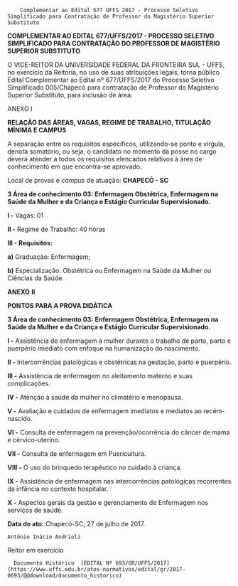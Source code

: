         Complementar ao Edital 677 UFFS 2017 - Processo Seletivo Simplificado para Contratação de Professor do Magistério Superior Substituto  

**COMPLEMENTAR AO EDITAL 677/UFFS/2017 - PROCESSO SELETIVO SIMPLIFICADO PARA CONTRATAÇÃO DO PROFESSOR DE MAGISTÉRIO SUPERIOR SUBSTITUTO**

  

 O VICE-REITOR DA UNIVERSIDADE FEDERAL DA FRONTEIRA SUL - UFFS, no exercício da Reitoria, no uso de suas atribuições legais, torna público Edital Complementar ao Edital nº 677/UFFS/2017 do Processo Seletivo Simplificado 005/Chapecó para contratação de Professor do Magistério Superior Substituto, para inclusão de área:

  ANEXO I

  **RELAÇÃO DAS ÁREAS, VAGAS, REGIME DE TRABALHO, TITULAÇÃO MÍNIMA E CAMPUS**

  

 A separação entre os requisitos específicos, utilizando-se ponto e vírgula, denota somatório, ou seja, o candidato no momento da posse no cargo deverá atender a todos os requisitos elencados relativos à área de conhecimento em que encontra-se aprovado.

 Local de provas e *campus* de atuação: **CHAPECÓ - SC**

  **3 Área de conhecimento 03: Enfermagem Obstétrica, Enfermagem na Saúde da Mulher e da Criança e Estágio Curricular Supervisionado.**

 **I -** Vagas: 01

 **II -** Regime de Trabalho: 40 horas

 **III - Requisitos:**

 **a)** Graduação: Enfermagem;

 **b)** Especialização: Obstétrica ou Enfermagem na Saúde da Mulher ou Ciências da Saúde.

  **ANEXO** **II**

  **PONTOS PARA A PROVA DIDÁTICA**

  

 **3 Área de conhecimento 03:** **Enfermagem Obstétrica, Enfermagem na Saúde da Mulher e da Criança e Estágio Curricular Supervisionado.**

 **I -** Assistência de enfermagem à mulher durante o trabalho de parto, parto e puerpério imediato com enfoque na humanização do nascimento.

 **II -** Intercorrências patológicas e obstétricas na gestação, parto e puerpério.

 **III -** Assistência de enfermagem no aleitamento materno e suas complicações.

 **IV -** Atenção à saúde da mulher no climatério e menopausa.

 **V -** Avaliação e cuidados de enfermagem imediatos e mediatos ao recém-nascido.

 **VI -** Consulta de enfermagem na prevenção/ocorrência do câncer de mama e cérvico-uterino.

 **VII -** Consulta de enfermagem em Puericultura.

 **VIII -** O uso do brinquedo terapêutico no cuidado à criança.

 **IX -** Assistência de enfermagem nas intercorrências patológicas recorrentes da infância no contexto hospitalar.

 **X -** Aspectos gerais da gestão e gerenciamento de Enfermagem nos serviços de saúde.

   **Data do ato:** Chapecó-SC, 27 de julho de 2017.   
 

    Antônio Inácio Andrioli   
 Reitor em exercício 

      Documento Histórico  [EDITAL Nº 693/GR/UFFS/2017](https://www.uffs.edu.br/atos-normativos/edital/gr/2017-0693/@@download/documento_historico)     
      